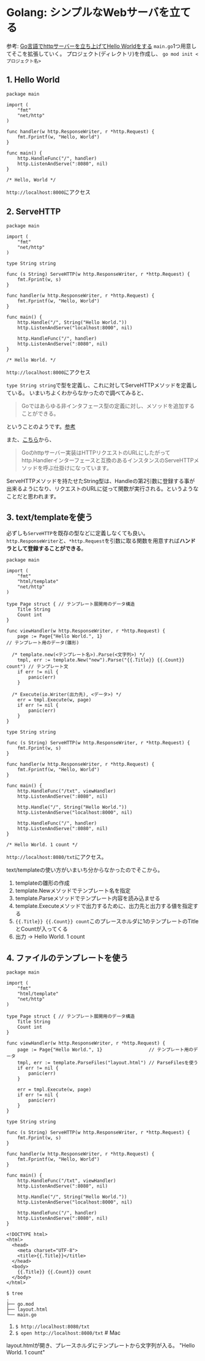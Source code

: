 # Golang: シンプルなWebサーバを立てる

参考: [Go言語でhttpサーバーを立ち上げてHello Worldをする](https://qiita.com/taizo/items/bf1ec35a65ad5f608d45)
`main.go`1つ用意してそこを拡張していく。
プロジェクト(ディレクトリ)を作成し、
`go mod init <プロジェクト名>`

## 1. Hello World

```go: main.go
package main

import (
	"fmt"
	"net/http"
)

func handler(w http.ResponseWriter, r *http.Request) {
	fmt.Fprintf(w, "Hello, World")
}

func main() {
	http.HandleFunc("/", handler)
	http.ListenAndServe(":8080", nil)
}

/* Hello, World */
```

`http://localhost:8000`にアクセス

## 2. ServeHTTP

```go: main.go
package main

import (
	"fmt"
	"net/http"
)

type String string

func (s String) ServeHTTP(w http.ResponseWriter, r *http.Request) {
	fmt.Fprint(w, s)
}

func handler(w http.ResponseWriter, r *http.Request) {
	fmt.Fprintf(w, "Hello, World")
}

func main() {
	http.Handle("/", String("Hello World."))
	http.ListenAndServe("localhost:8000", nil)

	http.HandleFunc("/", handler)
	http.ListenAndServe(":8080", nil)
}

/* Hello World. */
```

`http://localhost:8000`にアクセス

`type String string`で型を定義し、これに対してServeHTTPメソッドを定義している。
   いまいちよくわからなかったので調べてみると、

> Goではあらゆる非インタフェース型の定義に対し、メソッドを追加することができる。

   ということのようです。[参考](https://zenn.dev/skonb/articles/0bad1d59371d09#:~:text=Go%E3%81%A7%E3%81%AF%E3%81%82%E3%82%89%E3%82%86%E3%82%8B%E9%9D%9E%E3%82%A4%E3%83%B3%E3%82%BF%E3%83%BC%E3%83%95%E3%82%A7%E3%83%BC%E3%82%B9%E5%9E%8B%E3%81%AE%E5%AE%9A%E7%BE%A9%E3%81%AB%E5%AF%BE%E3%81%97%E3%83%A1%E3%82%BD%E3%83%83%E3%83%89%E3%82%92%E8%BF%BD%E5%8A%A0%E3%81%99%E3%82%8B%E3%81%93%E3%81%A8%E3%81%8C%E3%81%A7%E3%81%8D%E3%81%BE%E3%81%99%E3%80%82)

また、[こちら](https://teratail.com/questions/224653)から、

> Goのhttpサーバー実装はHTTPリクエストのURLにしたがってhttp.Handlerインターフェースと互換のあるインスタンスのServeHTTPメソッドを呼ぶ仕掛けになっています。

ServeHTTPメソッドを持たせたString型は、Handleの第2引数に登録する事が出来るようになり、リクエストのURLに従って関数が実行される。というようなことだと思われます。

## 3. text/templateを使う

必ずしも`ServeHTTP`を既存の型などに定義しなくても良い。
`http.ResponseWriter`と、`*http.Request`を引数に取る関数を用意すれば**ハンドラとして登録することができる**。

```go: main.go
package main

import (
	"fmt"
	"html/template"
	"net/http"
)

type Page struct { // テンプレート展開用のデータ構造
	Title String
	Count int
}

func viewHandler(w http.ResponseWriter, r *http.Request) {
	page := Page{"Hello World.", 1}                                       // テンプレート用のデータ(雛形)

  /* template.new(<テンプレート名>).Parse(<文字列>) */
	tmpl, err := template.New("new").Parse("{{.Title}} {{.Count}} count") // テンプレート文
	if err != nil {
		panic(err)
	}

  /* Execute(io.Writer(出力先), <データ>) */
	err = tmpl.Execute(w, page)
	if err != nil {
		panic(err)
	}
}

type String string

func (s String) ServeHTTP(w http.ResponseWriter, r *http.Request) {
	fmt.Fprint(w, s)
}

func handler(w http.ResponseWriter, r *http.Request) {
	fmt.Fprintf(w, "Hello, World")
}

func main() {
	http.HandleFunc("/txt", viewHandler)
	http.ListenAndServe(":8080", nil)

	http.Handle("/", String("Hello World."))
	http.ListenAndServe("localhost:8000", nil)

	http.HandleFunc("/", handler)
	http.ListenAndServe(":8080", nil)
}

/* Hello World. 1 count */
```

`http://localhost:8080/txt`にアクセス。

text/templateの使い方がいまいち分からなかったのでそこから。

1. templateの雛形の作成
2. template.Newメソッドでテンプレート名を指定
3. template.Parseメソッドでテンプレート内容を読み込ませる
4. template.Executeメソッドで出力するために、出力先と出力する値を指定する
5. `{{.Title}} {{.Count}} count`このプレースホルダに1のテンプレートのTitleとCountが入ってくる
6. 出力 -> Hello World. 1 count

## 4. ファイルのテンプレートを使う

```go: main.go
package main

import (
	"fmt"
	"html/template"
	"net/http"
)

type Page struct { // テンプレート展開用のデータ構造
	Title String
	Count int
}

func viewHandler(w http.ResponseWriter, r *http.Request) {
	page := Page{"Hello World.", 1}                 // テンプレート用のデータ
	tmpl, err := template.ParseFiles("layout.html") // ParseFilesを使う
	if err != nil {
		panic(err)
	}

	err = tmpl.Execute(w, page)
	if err != nil {
		panic(err)
	}
}

type String string

func (s String) ServeHTTP(w http.ResponseWriter, r *http.Request) {
	fmt.Fprint(w, s)
}

func handler(w http.ResponseWriter, r *http.Request) {
	fmt.Fprintf(w, "Hello, World")
}

func main() {
	http.HandleFunc("/txt", viewHandler)
	http.ListenAndServe(":8080", nil)

	http.Handle("/", String("Hello World."))
	http.ListenAndServe("localhost:8000", nil)

	http.HandleFunc("/", handler)
	http.ListenAndServe(":8080", nil)
}
```

```html: layout.html
<!DOCTYPE html>
<html>
  <head>
    <meta charset="UTF-8">
    <title>{{.Title}}</title>
  </head>
  <body>
    {{.Title}} {{.Count}} count
  </body>
</html>
```

```shell:
$ tree
.
├── go.mod
├── layout.html
└── main.go
```

1. `$ http://localhost:8080/txt`
2. `$ open http://localhost:8080/txt` # Mac

layout.htmlが開き、プレースホルダにテンプレートから文字列が入る。
"Hello World. 1 count"

